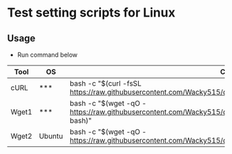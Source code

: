 # Test setting scripts for Linux

## Usage

- Run command below

| Tool  | OS     | Command                                                                                                                         |
| ----- | ------ | ------------------------------------------------------------------------------------------------------------------------------- |
| cURL  | \*\*\* | bash -c "\$(curl -fsSL https://raw.githubusercontent.com/Wacky515/dotfiles/master/etc/init/settings/linux/make_dotfiles.sh)"             | tee ~/make_dotfiles.log |
| Wget1 | \*\*\* | bash -c "\$(wget -qO - https://raw.githubusercontent.com/Wacky515/dotfiles/master/etc/init/settings/linux/make_dotfiles.sh &#124; bash)" | tee ~/make_dotfiles.log |
| Wget2 | Ubuntu | bash -c "\$(wget -qO - https://raw.githubusercontent.com/Wacky515/dotfiles/master/etc/init/settings/linux/make_dotfiles.sh)"             | tee ~/make_dotfiles.log |
